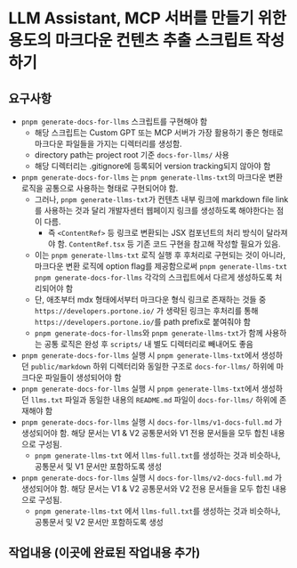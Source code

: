 # LLM Assistant, MCP 서버를 만들기 위한 용도의 마크다운 컨텐츠 추출 스크립트 작성하기

## 요구사항

- `pnpm generate-docs-for-llms` 스크립트를 구현해야 함
  - 해당 스크립트는 Custom GPT 또는 MCP 서버가 가장 활용하기 좋은 형태로 마크다운 파일들을 가지는 디렉터리를 생성함.
  - directory path는 project root 기준 `docs-for-llms/` 사용
  - 해당 디렉터리는 .gitignore에 등록되어 version tracking되지 않아야 함
- `pnpm generate-docs-for-llms` 는 `pnpm generate-llms-txt`의 마크다운 변환 로직을 공통으로 사용하는 형태로 구현되어야 함.
  - 그러나, `pnpm generate-llms-txt`가 컨텐츠 내부 링크에 markdown file link를 사용하는 것과 달리 개발자센터 웹페이지 링크를 생성하도록 해야한다는 점이 다름.
    - 즉 `<ContentRef>` 등 링크로 변환되는 JSX 컴포넌트의 처리 방식이 달라져야 함. `ContentRef.tsx` 등 기존 코드 구현을 참고해 작성할 필요가 있음.
  - 이는 `pnpm generate-llms-txt` 로직 실행 후 후처리로 구현되는 것이 아니라, 마크다운 변환 로직에 option flag를 제공함으로써 `pnpm generate-llms-txt` `pnpm generate-docs-for-llms` 각각의 스크립트에서 다르게 생성하도록 처리되어야 함
  - 단, 애초부터 mdx 형태에서부터 마크다운 형식 링크로 존재하는 것들 중 `https://developers.portone.io/` 가 생략된 링크는 후처리를 통해 `https://developers.portone.io/`를 path prefix로 붙여줘야 함
  - `pnpm generate-docs-for-llms`와 `pnpm generate-llms-txt`가 함께 사용하는 공통 로직은 완성 후 `scripts/` 내 별도 디렉터리로 빼내어도 좋음
- `pnpm generate-docs-for-llms` 실행 시 `pnpm generate-llms-txt`에서 생성하던 `public/markdown` 하위 디렉터리와 동일한 구조로 `docs-for-llms/` 하위에 마크다운 파일들이 생성되어야 함
- `pnpm generate-docs-for-llms` 실행 시 `pnpm generate-llms-txt`에서 생성하던 `llms.txt` 파일과 동일한 내용의 `README.md` 파일이 `docs-for-llms/` 하위에 존재해야 함
- `pnpm generate-docs-for-llms` 실행 시 `docs-for-llms/v1-docs-full.md` 가 생성되어야 함. 해당 문서는 V1 & V2 공통문서와 V1 전용 문서들을 모두 합친 내용으로 구성됨.
  - `pnpm generate-llms-txt` 에서 `llms-full.txt`를 생성하는 것과 비슷하나, 공통문서 및 V1 문서만 포함하도록 생성
- `pnpm generate-docs-for-llms` 실행 시 `docs-for-llms/v2-docs-full.md` 가 생성되어야 함. 해당 문서는 V1 & V2 공통문서와 V2 전용 문서들을 모두 합친 내용으로 구성됨.
  - `pnpm generate-llms-txt` 에서 `llms-full.txt`를 생성하는 것과 비슷하나, 공통문서 및 V2 문서만 포함하도록 생성

## 작업내용 (이곳에 완료된 작업내용 추가)
